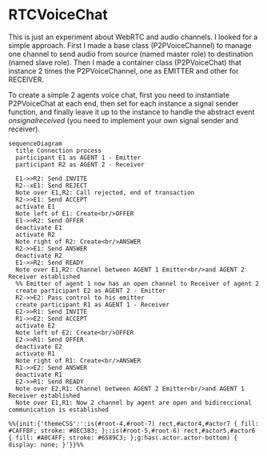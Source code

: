 # RTCVoiceChat
This is just an experiment about WebRTC and audio channels. I looked for a simple approach. First I made a base class (P2PVoiceChannel) to manage one channel to send audio from source (named master role) to destination (named slave role). Then I made a container class (P2PVoiceChat) that instance 2 times the P2PVoiceChannel, one as EMITTER and other for RECEIVER. 

To create a simple 2 agents voice chat, first you need to instantiate P2PVoiceChat at each end, then set for each instance a signal sender function, and finally leave it up to the instance to handle the abstract event *onsignalreceived* (you need to implement your own signal sender and receiver). 

```mermaid 
sequenceDiagram
  title Connection process
  participant E1 as AGENT 1 - Emitter
  participant R2 as AGENT 2 - Receiver

  E1->>R2: Send INVITE
  R2--xE1: Send REJECT
  Note over E1,R2: Call rejected, end of transaction
  R2->>E1: Send ACCEPT
  activate E1
  Note left of E1: Create<br/>OFFER
  E1->>R2: Send OFFER
  deactivate E1
  activate R2
  Note right of R2: Create<br/>ANSWER
  R2->>E1: Send ANSWER
  deactivate R2
  E1->>R2: Send READY
  Note over E1,R2: Channel between AGENT 1 Emitter<br/>and AGENT 2 Receiver established
  %% Emitter of agent 1 now has an open channel to Receiver of agent 2
  create participant E2 as AGENT 2 - Emitter
  R2->>E2: Pass control to his emitter
  create participant R1 as AGENT 1 - Receiver
  E2->>R1: Send INVITE
  R1->>E2: Send ACCEPT
  activate E2
  Note left of E2: Create<br/>OFFER
  E2->>R1: Send OFFER
  deactivate E2
  activate R1
  Note right of R1: Create<br/>ANSWER
  R1->>E2: Send ANSWER
  deactivate R1
  E2->>R1: Send READY
  Note over E2,R1: Channel between AGENT 2 Emitter<br/>and AGENT 1 Receiver established
  Note over E1,R1: Now 2 channel by agent are open and bidireccional communication is established
  
%%{init:{'themeCSS':':is(#root-4,#root-7) rect,#actor4,#actor7 { fill: #CAFFBF; stroke: #8EC383; };:is(#root-5,#root-6) rect,#actor5,#actor6 { fill: #A0C4FF; stroke: #6589C3; };g:has(.actor.actor-bottom) { display: none; }'}}%%
    
```
